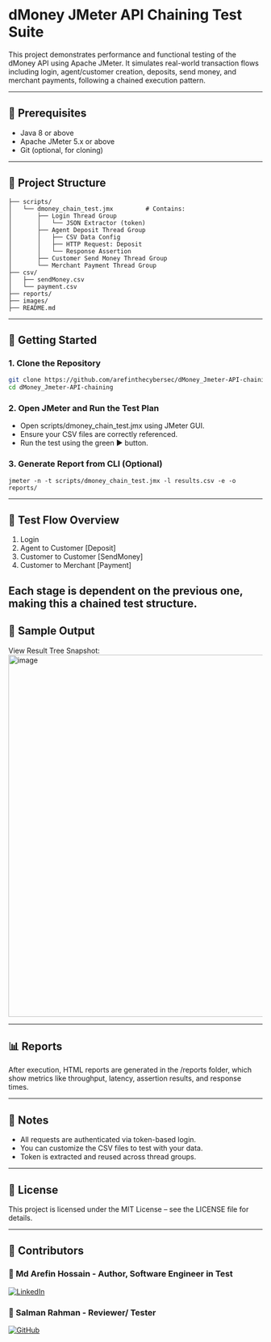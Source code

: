 # dMoney JMeter API Chaining Test Suite

This project demonstrates performance and functional testing of the dMoney API using Apache JMeter. It simulates real-world transaction flows including login, agent/customer creation, deposits, send money, and merchant payments, following a chained execution pattern.

---

## 🔧 Prerequisites

- Java 8 or above
- Apache JMeter 5.x or above
- Git (optional, for cloning)

---

## 📁 Project Structure

```
├── scripts/
│   └── dmoney_chain_test.jmx         # Contains:
│       ├── Login Thread Group
│       │   └── JSON Extractor (token)
│       ├── Agent Deposit Thread Group
│       │   ├── CSV Data Config
│       │   ├── HTTP Request: Deposit
│       │   └── Response Assertion
│       ├── Customer Send Money Thread Group
│       └── Merchant Payment Thread Group
├── csv/
│   ├── sendMoney.csv
│   └── payment.csv
├── reports/
├── images/
├── README.md
```
---

## 🚀 Getting Started

### 1. Clone the Repository
```bash
git clone https://github.com/arefinthecybersec/dMoney_Jmeter-API-chaining.git
cd dMoney_Jmeter-API-chaining
```
### 2. Open JMeter and Run the Test Plan
- Open scripts/dmoney_chain_test.jmx using JMeter GUI.
- Ensure your CSV files are correctly referenced.
- Run the test using the green ▶️ button.

### 3. Generate Report from CLI (Optional)
```
jmeter -n -t scripts/dmoney_chain_test.jmx -l results.csv -e -o reports/
```
---

## 🔄 Test Flow Overview

1. Login
2. Agent to Customer [Deposit]
3. Customer to Customer [SendMoney]
4. Customer to Merchant [Payment]
   
Each stage is dependent on the previous one, making this a chained test structure.
---

## 🧪 Sample Output

View Result Tree Snapshot:
<img width="1366" height="716" alt="image" src="https://github.com/user-attachments/assets/61805780-30a8-4dfb-91d3-c0def1ec58f6" />

---

## 📊 Reports

After execution, HTML reports are generated in the /reports folder, which show metrics like throughput, latency, assertion results, and response times.

---

## 📌 Notes

- All requests are authenticated via token-based login.
- You can customize the CSV files to test with your data.
- Token is extracted and reused across thread groups.

---

## 📝 License

This project is licensed under the MIT License – see the LICENSE file for details.

---

## 🤝 Contributors

### 👤 Md Arefin Hossain - Author, Software Engineer in Test
[![LinkedIn](https://img.shields.io/badge/LinkedIn-Profile-blue?logo=linkedin&style=flat-square)](https://www.linkedin.com/in/arefin-hossain/)

### 👤 Salman Rahman - Reviewer/ Tester
[![GitHub](https://img.shields.io/badge/GitHub-Profile-black?logo=github&style=flat-square)](https://github.com/salmansrabon)
